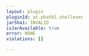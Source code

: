 ```yaml
---
layout: plugin
pluginId: at.phatbl.shellexec
jarSha1: INVALID
isJarAvailable: true
error: NONE
violations: []

---
```

